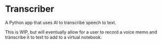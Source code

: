 # Transcriber
A Python app that uses AI to transcribe speech to text.

This is WIP, but will eventually allow for a user to record a voice memo and transcribe it to text to add to a virtual notebook.